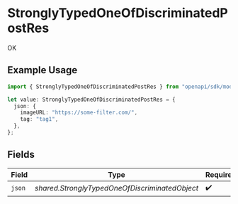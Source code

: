 # StronglyTypedOneOfDiscriminatedPostRes

OK

## Example Usage

```typescript
import { StronglyTypedOneOfDiscriminatedPostRes } from "openapi/sdk/models/operations";

let value: StronglyTypedOneOfDiscriminatedPostRes = {
  json: {
    imageURL: "https://some-filter.com/",
    tag: "tag1",
  },
};
```

## Fields

| Field                                          | Type                                           | Required                                       | Description                                    |
| ---------------------------------------------- | ---------------------------------------------- | ---------------------------------------------- | ---------------------------------------------- |
| `json`                                         | *shared.StronglyTypedOneOfDiscriminatedObject* | :heavy_check_mark:                             | N/A                                            |